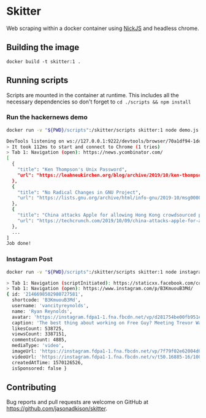 # Skitter

Web scraping within a docker container using [NickJS](https://github.com/phantombuster/nickjs) and headless chrome.

## Building the image
`docker build -t skitter:1 .`

## Running scripts
Scripts are mounted in the container at runtime. This includes all the necessary dependencies so don't forget to `cd ./scripts && npm install`

### Run the hackernews demo
```bash
docker run -v "${PWD}/scripts":/skitter/scripts skitter:1 node demo.js

DevTools listening on ws://127.0.0.1:9222/devtools/browser/70a1df94-1de4-4880-8358-413883c518d5
> It took 112ms to start and connect to Chrome (1 tries)
> Tab 1: Navigation (open): https://news.ycombinator.com/
[
  {
    "title": "Ken Thompson's Unix Password",
    "url": "https://leahneukirchen.org/blog/archive/2019/10/ken-thompson-s-unix-password.html"
  },
  {
    "title": "No Radical Changes in GNU Project",
    "url": "https://lists.gnu.org/archive/html/info-gnu/2019-10/msg00005.html"
  },
  {
    "title": "China attacks Apple for allowing Hong Kong crowdsourced police activity app",
    "url": "https://techcrunch.com/2019/10/09/china-attacks-apple-for-allowing-hong-kong-crowdsourced-police-activity-app/"
  },
  ...
]
Job done!
```

### Instagram Post
```bash
docker run -v "${PWD}/scripts":/skitter/scripts skitter:1 node instagram/post.js https://www.instagram.com/p/B3KmuouB3Md/

> Tab 1: Navigation (scriptInitiated): https://staticxx.facebook.com/connect/xd_arbiter.php?version=44#channel=f3224491638f6a8&origin=https%3A%2F%2Fwww.instagram.com
> Tab 1: Navigation (open): https://www.instagram.com/p/B3KmuouB3Md/
{ id: '2146698502980727581',
  shortcode: 'B3KmuouB3Md',
  username: 'vancityreynolds',
  name: 'Ryan Reynolds',
  avatar: 'https://instagram.fdpa1-1.fna.fbcdn.net/vp/d281754be00fb951e0d422e6dfdf6de5/5E349995/t51.2885-19/s150x150/67563378_539439043460568_7186379751144030208_n.jpg?_nc_ht=instagram.fdpa1-1.fna.fbcdn.net',
  caption: 'The best thing about working on Free Guy? Meeting Trevor Waititi. #FreeGuy #NewFriends \n@taikawaititi',
  likesCount: 538725,
  viewsCount: 3387151,
  commentsCount: 4885,
  mediaType: 'video',
  imageUrl: 'https://instagram.fdpa1-1.fna.fbcdn.net/vp/7f79f02e62004d0b29c30613aa0420cb/5DA0833F/t51.2885-15/e35/70051568_2301649566628026_8515410434352952870_n.jpg?_nc_ht=instagram.fdpa1-1.fna.fbcdn.net&_nc_cat=1',
  videoUrl: 'https://instagram.fdpa1-1.fna.fbcdn.net/v/t50.16885-16/10000000_203466567321925_3231479795284523578_n.mp4?_nc_ht=instagram.fdpa1-1.fna.fbcdn.net&_nc_cat=101&oe=5DA0732E&oh=c70a8f67115cacdb7806feeb32f39742',
  createdAtTime: 1570126526,
  isSponsored: false }
```

## Contributing

Bug reports and pull requests are welcome on GitHub at https://github.com/jasonadkison/skitter.
